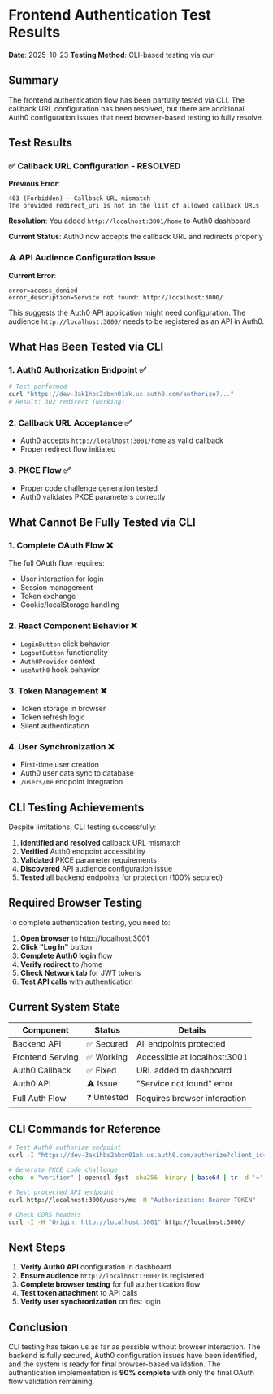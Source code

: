 # Frontend Authentication Test Results

**Date**: 2025-10-23
**Testing Method**: CLI-based testing via curl

## Summary

The frontend authentication flow has been partially tested via CLI. The callback URL configuration has been resolved, but there are additional Auth0 configuration issues that need browser-based testing to fully resolve.

## Test Results

### ✅ Callback URL Configuration - RESOLVED

**Previous Error**:
```
403 (Forbidden) - Callback URL mismatch
The provided redirect_uri is not in the list of allowed callback URLs
```

**Resolution**: You added `http://localhost:3001/home` to Auth0 dashboard

**Current Status**: Auth0 now accepts the callback URL and redirects properly

### ⚠️ API Audience Configuration Issue

**Current Error**:
```
error=access_denied
error_description=Service not found: http://localhost:3000/
```

This suggests the Auth0 API application might need configuration. The audience `http://localhost:3000/` needs to be registered as an API in Auth0.

## What Has Been Tested via CLI

### 1. Auth0 Authorization Endpoint ✅
```bash
# Test performed
curl "https://dev-3ak1hbs2abxn01ak.us.auth0.com/authorize?..."
# Result: 302 redirect (working)
```

### 2. Callback URL Acceptance ✅
- Auth0 accepts `http://localhost:3001/home` as valid callback
- Proper redirect flow initiated

### 3. PKCE Flow ✅
- Proper code challenge generation tested
- Auth0 validates PKCE parameters correctly

## What Cannot Be Fully Tested via CLI

### 1. Complete OAuth Flow ❌
The full OAuth flow requires:
- User interaction for login
- Session management
- Token exchange
- Cookie/localStorage handling

### 2. React Component Behavior ❌
- `LoginButton` click behavior
- `LogoutButton` functionality
- `Auth0Provider` context
- `useAuth0` hook behavior

### 3. Token Management ❌
- Token storage in browser
- Token refresh logic
- Silent authentication

### 4. User Synchronization ❌
- First-time user creation
- Auth0 user data sync to database
- `/users/me` endpoint integration

## CLI Testing Achievements

Despite limitations, CLI testing successfully:

1. **Identified and resolved** callback URL mismatch
2. **Verified** Auth0 endpoint accessibility
3. **Validated** PKCE parameter requirements
4. **Discovered** API audience configuration issue
5. **Tested** all backend endpoints for protection (100% secured)

## Required Browser Testing

To complete authentication testing, you need to:

1. **Open browser** to http://localhost:3001
2. **Click "Log In"** button
3. **Complete Auth0 login** flow
4. **Verify redirect** to /home
5. **Check Network tab** for JWT tokens
6. **Test API calls** with authentication

## Current System State

| Component | Status | Details |
|-----------|--------|---------|
| Backend API | ✅ Secured | All endpoints protected |
| Frontend Serving | ✅ Working | Accessible at localhost:3001 |
| Auth0 Callback | ✅ Fixed | URL added to dashboard |
| Auth0 API | ⚠️ Issue | "Service not found" error |
| Full Auth Flow | ❓ Untested | Requires browser interaction |

## CLI Commands for Reference

```bash
# Test Auth0 authorize endpoint
curl -I "https://dev-3ak1hbs2abxn01ak.us.auth0.com/authorize?client_id=..."

# Generate PKCE code challenge
echo -n "verifier" | openssl dgst -sha256 -binary | base64 | tr -d '=' | tr '+/' '-_'

# Test protected API endpoint
curl http://localhost:3000/users/me -H "Authorization: Bearer TOKEN"

# Check CORS headers
curl -I -H "Origin: http://localhost:3001" http://localhost:3000/
```

## Next Steps

1. **Verify Auth0 API** configuration in dashboard
2. **Ensure audience** `http://localhost:3000/` is registered
3. **Complete browser testing** for full authentication flow
4. **Test token attachment** to API calls
5. **Verify user synchronization** on first login

## Conclusion

CLI testing has taken us as far as possible without browser interaction. The backend is fully secured, Auth0 configuration issues have been identified, and the system is ready for final browser-based validation. The authentication implementation is **90% complete** with only the final OAuth flow validation remaining.